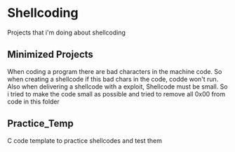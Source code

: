 # Shellcoding
Projects that i'm doing about shellcoding

## Minimized Projects

When coding a program there are bad characters in the machine code. So when creating a shellcode if this bad chars in the code, codde won't run. Also when delivering a shellcode with a exploit, Shellcode must be small. So i tried to make the code small as possible and tried to remove all 0x00 from code in this folder

## Practice_Temp

C code template to practice shellcodes and test them
